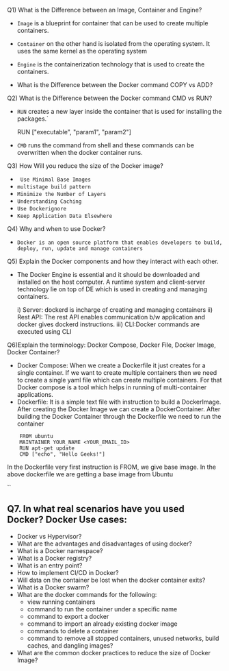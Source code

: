 

Q1) What is the Difference between an Image, Container and Engine?
- ``Image`` is a blueprint for container that can be used to create multiple containers.
- ``Container`` on the other hand is isolated from the operating system. It uses the same kernel as the operating system
- ``Engine`` is the containerization technology that is used to create the containers. 

- What is the Difference between the Docker command COPY vs ADD?

Q2) What is the Difference between the Docker command CMD vs RUN?
- `RUN` creates a new layer inside the container that is used for installing the packages.`

    RUN ["executable", "param1", "param2"]
- `CMD` runs the command from shell and these commands can be overwritten when the docker container runs.


Q3) How Will you reduce the size of the Docker image?

- `` Use Minimal Base Images``
- ``multistage build pattern``
- ``Minimize the Number of Layers``
- ``Understanding Caching``
- ``Use Dockerignore``
- ``Keep Application Data Elsewhere``

Q4) Why and when to use Docker?
- ``Docker is an open source platform that enables developers to build, deploy, run, update and manage containers``

Q5) Explain the Docker components and how they interact with each other.
- The Docker Engine is essential and it should be downloaded and installed on the host computer. A runtime system and client-server technology lie on top of DE which is used in creating and managing containers.

    i) Server: dockerd is incharge of creating and managing containers
    ii) Rest API: The rest API enables communication b/w application and docker gives dockerd instructions.
    iii) CLI:Docker commands are executed using CLI
    
Q6)Explain the terminology: Docker Compose, Docker File, Docker Image, Docker Container?

- Docker Compose: 
When we create a Dockerfile it just creates for a single container. If we want to create multiple containers then we need to create a single yaml file which can create multiple containers. 
For that Docker compose is a tool which helps in running of multi-container applications.
- Dockerfile: 
It is a simple text file with instruction to build a DockerImage. After creating the Docker Image we can create a DockerContainer. After building the Docker Container through the Dockerfile we need to run the container
```
    FROM ubuntu
    MAINTAINER YOUR_NAME <YOUR_EMAIL_ID>
    RUN apt-get update
    CMD ["echo", "Hello Geeks!"]
```
In the Dockerfile very first instruction is FROM, we give base image. In the above dockerfile we are getting a base image from Ubuntu


``

Q7. In what real scenarios have you used Docker?
Docker Use cases:
- 
- Docker vs Hypervisor?
- What are the advantages and disadvantages of using docker?
- What is a Docker namespace?
- What is a Docker registry?
- What is an entry point?
- How to implement CI/CD in Docker?
- Will data on the container be lost when the docker container exits?
- What is a Docker swarm?
- What are the docker commands for the following:
  - view running containers
  - command to run the container under a specific name
  - command to export a docker
  - command to import an already existing docker image
  - commands to delete a container
  - command to remove all stopped containers, unused networks, build caches, and dangling images?
- What are the common docker practices to reduce the size of Docker Image?
